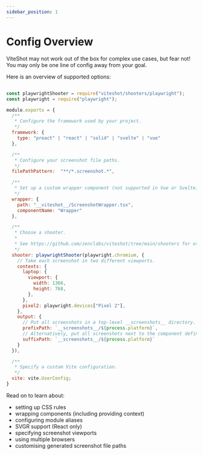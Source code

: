 ```yaml
---
sidebar_position: 1
---
```


# Config Overview

ViteShot may not work out of the box for complex use cases, but fear not! You may only be one line of config away from your goal.

Here is an overview of supported options:

##

```js title="/viteshot.config.js"
const playwrightShooter = require("viteshot/shooters/playwright");
const playwright = require("playwright");

module.exports = {
  /**
   * Configure the framework used by your project.
   */
  framework: {
    type: "preact" | "react" | "solid" | "svelte" | "vue"
  },

  /**
   * Configure your screenshot file paths.
   */
  filePathPattern:  "**/*.screenshot.*",

  /**
   * Set up a custom wrapper component (not supported in Vue or Svelte).
   */
  wrapper: {
    path: "__viteshot__/ScreenshotWrapper.tsx",
    componentName: "Wrapper"
  },

  /**
   * Choose a shooter.
   *
   * See https://github.com/zenclabs/viteshot/tree/main/shooters for other choices.
   */
  shooter: playwrightShooter(playwright.chromium, {
    // Take each screenshot in two different viewports.
    contexts: {
      laptop: {
        viewport: {
          width: 1366,
          height: 768,
        },
      },
      pixel2: playwright.devices["Pixel 2"],
    },
    output: {
      // Put all screenshots in a top-level __screenshots__ directory.
      prefixPath: `__screenshots__/${process.platform}`,
      // Alternatively, put all screenshots next to the component definition.
      suffixPath: `__screenshots__/${process.platform}`
    }
  }),

  /**
   * Specify a custom Vite configuration.
   */
  vite: vite.UserConfig;
}
```

Read on to learn about:

- setting up CSS rules
- wrapping components (including providing context)
- configuring module aliases
- SVGR support (React only)
- specifying screenshot viewports
- using multiple browsers
- customising generated screenshot file paths
